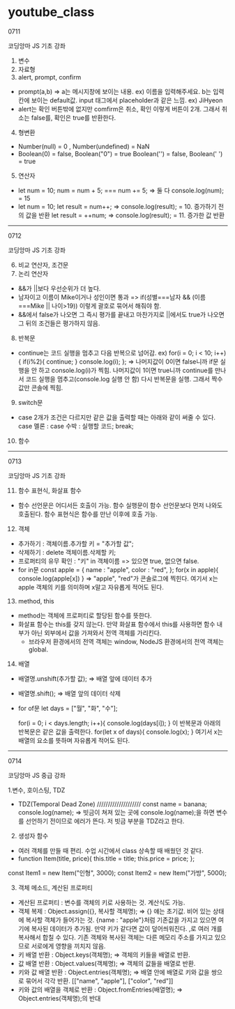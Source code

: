 # youtube_class

0711 

코딩앙마 JS 기초 강좌

1. 변수
2. 자료형
3. alert, prompt, confirm
  - prompt(a,b) => a는 메시지창에 보이는 내용. ex) 이름을 입력해주세요.
                   b는 입력칸에 보이는 default값. input 태그에서 placeholder과 같은 느낌. ex) JiHyeon
  - alert는 확인 버튼밖에 없지만 comfirm은 취소, 확인 이렇게 버튼이 2개. 그래서 취소는 false를, 확인은 true를 반환한다.
4. 형변환
  - Number(null) = 0 , Number(undefined) = NaN
  - Boolean(0) = false, Boolean("0") = true
     Boolean('') = false, Boolean(' ') = true
5. 연산자
  - let num = 10;
    num = num + 5; === num += 5; => 둘 다 console.log(num); = 15
  - let num = 10;
    let result = num++; => console.log(result); = 10. 증가하기 전의 값을 반환
    let result = ++num; => console.log(result); = 11. 증가한 값 반환
 
--------------------------------------------------------------------------------------------------------------------------

0712

코딩앙마 JS 기초 강좌

6. 비교 연산자, 조건문
7. 논리 연산자
  - &&가 ||보다 우선순위가 더 높다.
  - 남자이고 이름이 Mike이거나 성인이면 통과 => if(성별===남자 && (이름===Mike || 나이>19)) 이렇게 괄호로 묶어서 해줘야 함.
  - &&에서 false가 나오면 그 즉시 평가를 끝내고 마찬가지로 ||에서도 true가 나오면 그 뒤의 조건들은 평가하지 않음.
8. 반복문
  - continue는 코드 실행을 멈추고 다음 반복으로 넘어감.
    ex) for(i = 0; i < 10; i++){
        if(i%2){
          continue;
        }
        console.log(i);
    };
    => 나머지값이 0이면 false니까 if문 실행을 안 하고 console.log(i)가 찍힘. 
       나머지값이 1이면 true니까 continue를 만나서 코드 실행을 멈추고(console.log 실행 안 함) 다시 반복문을 실행.
       그래서 짝수값만 콘솔에 찍힘.
9. switch문
  - case 2개가 조건은 다르지만 같은 값을 출력할 때는 아래와 같이 써줄 수 있다.
    case 멜론 :
    case 수박 : 
    실행할 코드;
    break;
10. 함수

--------------------------------------------------------------------------------------------------------------------------

0713

코딩앙마 JS 기초 강좌

11. 함수 표현식, 화살표 함수
  - 함수 선언문은 어디서든 호출이 가능. 함수 실행문이 함수 선언문보다 먼저 나와도 호출된다.
    함수 표현식은 함수를 만난 이후에 호출 가능.
12. 객체
  - 추가하기 : 객체이름.추가할 키 = "추가할 값";
  - 삭제하기 : delete 객체이름.삭제할 키;
  - 프로퍼티의 유무 확인 : "키" in 객체이름 => 있으면 true, 없으면 false.
  - for in문 
    const apple = {
      name : "apple",
      color : "red",
    };
    for(x in apple){
      console.log(apple[x])
    }
    => "apple", "red"가 콘솔로그에 찍힌다.
       여기서 x는 apple 객체의 키를 의미하며 x말고 자유롭게 적어도 된다.
13. method, this
  - method는 객체에 프로퍼티로 할당된 함수를 뜻한다.
  - 화살표 함수는 this를 갖지 않는다. 만약 화살표 함수에서 this를 사용하면 함수 내부가 아닌 외부에서 값을 가져와서 전역 객체를 가리킨다.
    * 브라우저 환경에서의 전역 객체는 window, NodeJS 환경에서의 전역 객체는 global.
14. 배열
  - 배열명.unshift(추가할 값); => 배열 앞에 데이터 추가
  - 배열명.shift(); => 배열 앞의 데이터 삭제
  - for of문
    let days = ["월", "화", "수"];
    
    for(i = 0; i < days.length; i++){
      console.log(days[i]);
    }
    이 반복문과 아래의 반복문은 같은 값을 출력한다.
    for(let x of days){
      console.log(x);
    }
    여기서 x는 배열의 요소를 뜻하며 자유롭게 적어도 된다.

--------------------------------------------------------------------------------------------------------------------------

0714

코딩앙마 JS 중급 강좌

1.변수, 호이스팅, TDZ
  - TDZ(Temporal Dead Zone)
    ////////////////////
    const name = banana;
    console.log(name);
    => 빗금이 쳐져 있는 곳에 console.log(name);을 하면 변수를 선언하기 전이므로 에러가 뜬다.
       저 빗금 부분을 TDZ라고 한다.
       
2. 생성자 함수
  - 여러 객체를 만들 때 편리. 수업 시간에서 class 상속할 때 배웠던 것 같다.
  - function Item(title, price){
    this.title = title;
    this.price = price;
   };
   
   const Item1 = new Item("인형", 3000);
   const Item2 = new Item("가방", 5000);

3. 객체 메소드, 계산된 프로퍼티
  - 계산된 프로퍼티 : 변수를 객체의 키로 사용하는 것. 계산식도 가능.
  - 객체 복제 : Object.assign({}, 복사할 객체명);
    => {} 얘는 초기값. 비어 있는 상태에 복사할 객체가 들어가는 것.
       {name : "apple"}처럼 기존값을 가지고 있으면 여기에 복사된 데이터가 추가됨. 만약 키가 같다면 값이 덮어씌워진다.
       ,로 여러 개를 복사해서 합칠 수 있다. 
       기존 객체와 복사된 객체는 다른 메모리 주소를 가지고 있으므로 서로에게 영향을 끼치지 않음.
  - 키 배열 반환 : Object.keys(객체명);
    => 객체의 키들을 배열로 반환.
  - 값 배열 반환 : Object.values(객체명);
    => 객체의 값들을 배열로 반환.
  - 키와 값 배열 반환 : Object.entries(객체명);
    => 배열 안에 배열로 키와 값을 쌍으로 묶어서 각각 반환.
       [["name", "apple"], ["color", "red"]]
  - 키와 값의 배열을 객체로 반환 : Object.fromEntries(배열명);
    => Object.entries(객체명);의 반대
